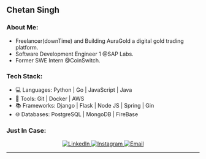 
## Chetan Singh 

### About Me:
-  Freelancer(downTime) and Building AuraGold a digital gold trading platform.
-  Software Development Engineer 1 @SAP Labs.
-  Former SWE Intern @CoinSwitch.

### Tech Stack:

- 💻 Languages: Python | Go | JavaScript | Java
- 🧰 Tools: Git | Docker | AWS
- 📚 Frameworks: Django | Flask | Node JS | Spring | Gin
- 🌐 Databases: PostgreSQL | MongoDB | FireBase

### Just In Case:

<p align="center">
  <a href="https://www.linkedin.com/in/chetan-singh-763316156/">
    <img alt="LinkedIn" src="https://img.shields.io/badge/LinkedIn-Chetan%20Singh-blue?style=flat-square&logo=linkedin">
  </a>
  <a href="https://www.instagram.com/chetan.singh18/">
    <img alt="Instagram" src="https://img.shields.io/badge/Instagram-chetan.singh18-red?style=flat-square&logo=instagram">
  </a>
  <a href="mailto:singhchetan0542@gmail.com">
    <img alt="Email" src="https://img.shields.io/badge/Email-singhchetan0542@gmail.com-green?style=flat-square&logo=gmail">
  </a>
</p>

<hr>
